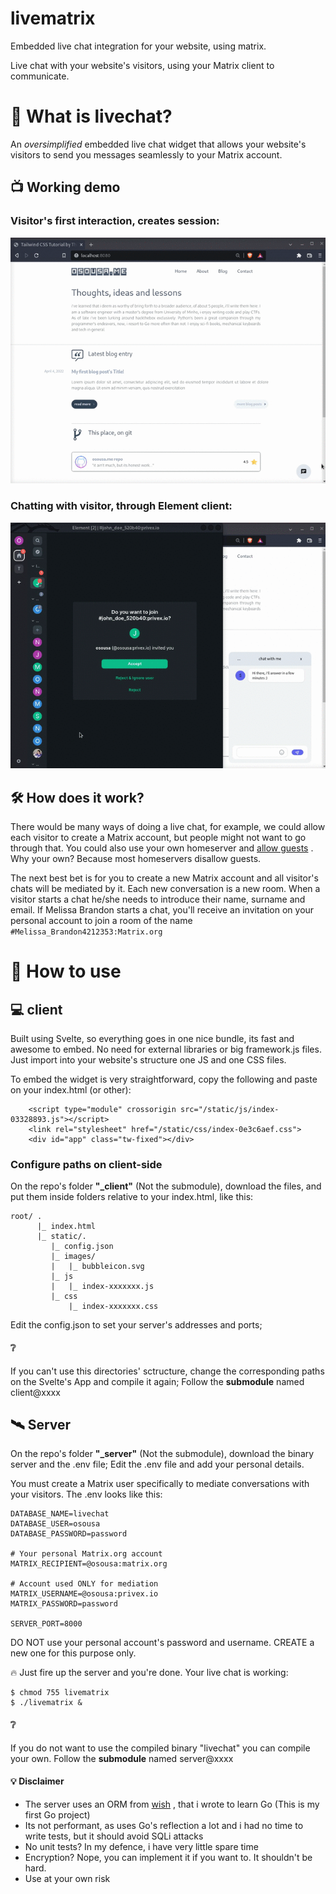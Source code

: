 # livematrix
Embedded live chat integration for your website, using matrix. 

Live chat with your website's visitors, using your Matrix client to communicate.


# 📌 What is livechat?

An *oversimplified* embedded live chat widget that allows your website's visitors to send you messages seamlessly to your Matrix account.


## 📺 Working demo 


### Visitor's first interaction, creates session:
![demo_1](https://github.com/livematrix/.github/blob/main/images/demo01.gif?raw=true)



### Chatting with visitor, through Element client:
![demo_2](https://github.com/livematrix/.github/blob/main/images/demo02.gif?raw=true)



## 🛠️ How does it work? 

There would be many ways of doing a live chat, for example, we could allow each visitor to create a Matrix account, but people might not want to go through that. You could also use your own homeserver and [allow guests](https://spec.matrix.org/latest/client-server-api/#guest-access) . Why your own? Because most homeservers disallow guests. 

The next best bet is for you to create a new Matrix account and all visitor's chats will be mediated by it. Each new conversation is a new room. When a visitor starts a chat he/she needs to introduce their name, surname and email. If Melissa Brandon starts a chat, you'll receive an invitation on your personal account to join a room of the name `#Melissa_Brandon4212353:Matrix.org`


# 📗 How to use

##  :computer: client

Built using Svelte, so everything goes in one nice bundle, its fast and awesome to embed. No need for external libraries or big framework.js files.
Just import into your website's structure one JS and one CSS files. 

To embed the widget is very straightforward, copy the following and paste on your index.html (or other):

```
    <script type="module" crossorigin src="/static/js/index-03328893.js"></script>
    <link rel="stylesheet" href="/static/css/index-0e3c6aef.css">
    <div id="app" class="tw-fixed"></div>
```

### Configure paths on client-side

On the repo's folder **"_client"**  (Not the submodule), download the files, and put them inside folders relative to your index.html, like this:

```
root/ .
      |_ index.html
      |_ static/.  
         |_ config.json 
         |_ images/
         |   |_ bubbleicon.svg
         |_ js   
         |   |_ index-xxxxxxx.js
         |_ css
             |_ index-xxxxxxx.css

```

Edit the config.json to set your server's addresses and ports;

#### ❔
If you can't use this directories' sctructure, change the corresponding paths on the Svelte's App and compile it again;
Follow the **submodule** named client@xxxx


## 🛰️ Server

On the repo's folder **"_server"**  (Not the submodule), download the binary server and the .env file; Edit the .env file and add your personal details. 

You must create a Matrix user specifically to mediate conversations with your visitors. The .env looks like this:

```
DATABASE_NAME=livechat
DATABASE_USER=osousa
DATABASE_PASSWORD=password

# Your personal Matrix.org account
MATRIX_RECIPIENT=@osousa:matrix.org

# Account used ONLY for mediation
MATRIX_USERNAME=@osousa:privex.io
MATRIX_PASSWORD=password

SERVER_PORT=8000
```

DO NOT use your personal account's password and username. CREATE a new one for this purpose only.


🔥 Just fire up the server and you're done. Your live chat is working:

```
$ chmod 755 livematrix
$ ./livematrix &
```

#### ❔ 
If you do not want to use the compiled binary "livechat" you can compile your own. 
Follow the **submodule** named server@xxxx



#### :bulb: Disclaimer 
- The server uses an ORM from [wish](https://www.wish.com/) , that i wrote to learn Go (This is my first Go project)
- Its not performant, as uses Go's reflection a lot and i had no time to write tests, but it should avoid SQLi attacks 
- No unit tests? In my defence, i have very little spare time
- Encryption? Nope, you can implement it if you want to. It shouldn't be hard.
- Use at your own risk

